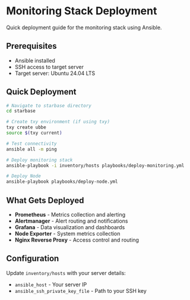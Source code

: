 # Monitoring Stack Deployment

Quick deployment guide for the monitoring stack using Ansible.

## Prerequisites

- Ansible installed
- SSH access to target server
- Target server: Ubuntu 24.04 LTS

## Quick Deployment

```bash
# Navigate to starbase directory
cd starbase

# Create txy environment (if using txy)
txy create ubbe
source $(txy current)

# Test connectivity
ansible all -m ping

# Deploy monitoring stack
ansible-playbook -i inventory/hosts playbooks/deploy-monitoring.yml

# Deploy Node
ansible-playbook playbooks/deploy-node.yml
```

## What Gets Deployed

- **Prometheus** - Metrics collection and alerting
- **Alertmanager** - Alert routing and notifications
- **Grafana** - Data visualization and dashboards
- **Node Exporter** - System metrics collection
- **Nginx Reverse Proxy** - Access control and routing

## Configuration

Update `inventory/hosts` with your server details:
- `ansible_host` - Your server IP
- `ansible_ssh_private_key_file` - Path to your SSH key
